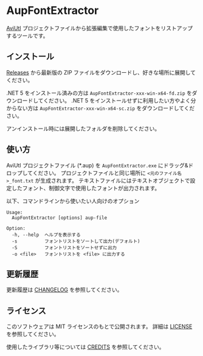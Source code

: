 # AupFontExtractor

[AviUtl](http://spring-fragrance.mints.ne.jp/aviutl/)
プロジェクトファイルから拡張編集で使用したフォントをリストアップするツールです。

## インストール

[Releases](https://github.com/karoterra/AupFontExtractor/releases)
から最新版の ZIP ファイルをダウンロードし、好きな場所に展開してください。

.NET 5 をインストール済みの方は `AupFontExtractor-xxx-win-x64-fd.zip` をダウンロードしてください。
.NET 5 をインストールせずに利用したい方やよく分からない方は `AupFontExtractor-xxx-win-x64-sc.zip` をダウンロードしてください。

アンインストール時には展開したフォルダを削除してください。

## 使い方

AviUtl プロジェクトファイル (*.aup) を `AupFontExtractor.exe` にドラッグ&ドロップしてください。
プロジェクトファイルと同じ場所に `<元のファイル名>_font.txt` が生成されます。
テキストファイルにはテキストオブジェクトで設定したフォント、制御文字で使用したフォントが出力されます。

以下、コマンドラインから使いたい人向けのオプション
```
Usage:
  AupFontExtractor [options] aup-file

Option:
  -h, --help  ヘルプを表示する
  -s          フォントリストをソートして出力(デフォルト)
  -S          フォントリストをソートせずに出力
  -o <file>   フォントリストを <file> に出力する
```

## 更新履歴

更新履歴は [CHANGELOG](CHANGELOG.md) を参照してください。

## ライセンス

このソフトウェアは MIT ライセンスのもとで公開されます。
詳細は [LICENSE](LICENSE) を参照してください。

使用したライブラリ等については [CREDITS](CREDITS.md) を参照してください。
